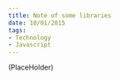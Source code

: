 ```yaml
---
title: Note of some libraries
date: 10/01/2015
tags: 
- Technology
- Javascript
---
```


(PlaceHolder)
